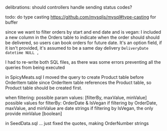 delibrations: should controllers handle sending status codes?

todo: do type casting https://github.com/mysqljs/mysql#type-casting for buffer


since we want to filter orders by start and end date and is vegan:
I included a new column in the Orders table to indicate when the order should should be delivered, so users can book orders for future date. It's an option field, if it isn't provided, it's assumed to be a same day delivery
`DeliveryDate datetime NULL ,`


I had to re-write both SQL files, as there was some errors preventing all the queries from being executed

in SpicyMeats.sql
I moved the query to create Product table before OrderItem table since OrderItem table references the Product table, so Product table should be created first.


when filtering:
possible param values: [filterBy, maxValue, minValue]
possible values for filterBy: OrderDate & IsVegan
if filtering by OrderDate, maxValue, and minValue are date strings
if filtering by IsVegan, the only provide minValue [boolean]


in SeedData.sql ... just fixed the quotes, making OrderNumber strings